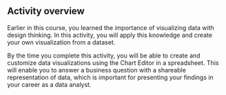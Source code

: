 ## Activity overview

Earlier in this course, you learned the importance of visualizing data with design thinking. 
In this activity, you will apply this knowledge and create your own visualization from a dataset.

By the time you complete this activity, 
you will be able to create and customize data visualizations using the Chart Editor in a spreadsheet. 
This will enable you to answer a business question with a shareable representation of data, 
which is important for presenting your findings in your career as a data analyst.
